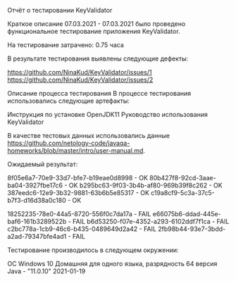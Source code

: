 Отчёт о тестировании KeyValidator

Краткое описание
07.03.2021 - 07.03.2021 было проведено функциональное тестирование приложения KeyValidator.

На тестирование затрачено: 0.75 часа

В результате тестирования выявлены следующие дефекты:

https://github.com/NinaKud/KeyValidator/issues/1
https://github.com/NinaKud/KeyValidator/issues/2

Описание процесса тестирования
В процессе тестирования использовались следующие артефакты:

Инструкция по установке OpenJDK11
Руководство использования KeyValidator

В качестве тестовых данных использовались данные https://github.com/netology-code/javaqa-homeworks/blob/master/intro/user-manual.md.

Ожидаемый результат:

8f05e6a7-70e9-33d7-bfe7-b19eae0d8998 - OK
80b427f8-92cd-3aae-ba04-3927fbe17c6 - OK
b295bc63-9f03-3b4b-af80-969b39f8c262 - OK
387eedc6-12e9-3b32-9881-63b6b5e85317 - OK
c19a8cf9-5c3a-37c5-b7f3-d16d38a0c180 - OK

18252235-78e0-44a5-8720-556f0c7da17a - FAIL
e66075b6-ddad-445e-baf6-161b3289522b - FAIL
b6d53250-f07e-4352-a293-6102ddf7f1ca - FAIL
c2bc778a-1cb9-46c6-b435-0489649d2a42 - FAIL
2fb98b44-93e7-3bdd-a2ad-79347bfe4ad1 - FAIL

Тестирование производилось в следующем окружении:

ОС Windows 10 Домашняя для одного языка, разрядность 64
версия Java - "11.0.10" 2021-01-19
